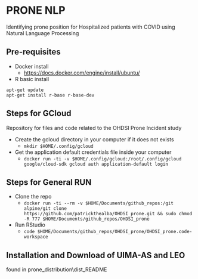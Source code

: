 # PRONE NLP

Identifying prone position for Hospitalized patients with COVID using Natural Language Processing

## Pre-requisites

- Docker install
    - https://docs.docker.com/engine/install/ubuntu/ 
- R basic install
```
apt-get update
apt-get install r-base r-base-dev
```

## Steps for GCloud
Repository for files and code related to the OHDSI Prone Incident study 

- Create the gcloud directory in your computer if it does not exists 
    - `mkdir $HOME/.config/gcloud`
- Get the application default credentials file inside your computer 
    - `docker run -ti -v $HOME/.config/gcloud:/root/.config/gcloud google/cloud-sdk gcloud auth application-default login`

## Steps for General RUN
- Clone the repo
    - `docker run -ti --rm -v $HOME/Documents/github_repos:/git alpine/git clone https://github.com/patrickthealba/OHDSI_prone.git && sudo chmod -R 777 $HOME/Documents/github_repos/OHDSI_prone`  
- Run RStudio
    - `code $HOME/Documents/github_repos/OHDSI_prone/OHDSI_prone.code-workspace`

## Installation and Download of UIMA-AS and LEO 

found in prone_distribution\dist_README
